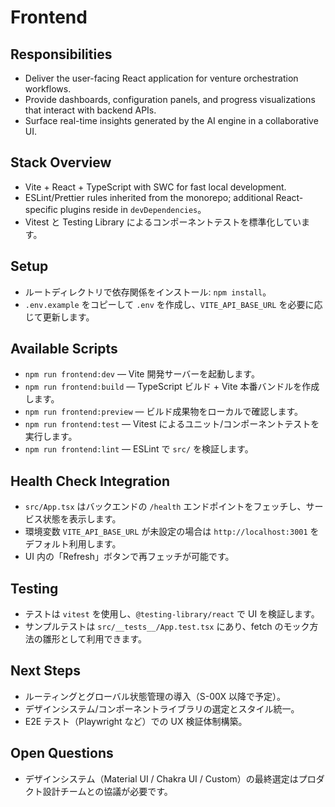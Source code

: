 # Frontend

## Responsibilities
- Deliver the user-facing React application for venture orchestration workflows.
- Provide dashboards, configuration panels, and progress visualizations that interact with backend APIs.
- Surface real-time insights generated by the AI engine in a collaborative UI.

## Stack Overview
- Vite + React + TypeScript with SWC for fast local development.
- ESLint/Prettier rules inherited from the monorepo; additional React-specific plugins reside in `devDependencies`。
- Vitest と Testing Library によるコンポーネントテストを標準化しています。

## Setup
- ルートディレクトリで依存関係をインストール: `npm install`。
- `.env.example` をコピーして `.env` を作成し、`VITE_API_BASE_URL` を必要に応じて更新します。

## Available Scripts
- `npm run frontend:dev` — Vite 開発サーバーを起動します。
- `npm run frontend:build` — TypeScript ビルド + Vite 本番バンドルを作成します。
- `npm run frontend:preview` — ビルド成果物をローカルで確認します。
- `npm run frontend:test` — Vitest によるユニット/コンポーネントテストを実行します。
- `npm run frontend:lint` — ESLint で `src/` を検証します。

## Health Check Integration
- `src/App.tsx` はバックエンドの `/health` エンドポイントをフェッチし、サービス状態を表示します。
- 環境変数 `VITE_API_BASE_URL` が未設定の場合は `http://localhost:3001` をデフォルト利用します。
- UI 内の「Refresh」ボタンで再フェッチが可能です。

## Testing
- テストは `vitest` を使用し、`@testing-library/react` で UI を検証します。
- サンプルテストは `src/__tests__/App.test.tsx` にあり、fetch のモック方法の雛形として利用できます。

## Next Steps
- ルーティングとグローバル状態管理の導入（S-00X 以降で予定）。
- デザインシステム/コンポーネントライブラリの選定とスタイル統一。
- E2E テスト（Playwright など）での UX 検証体制構築。

## Open Questions
- デザインシステム（Material UI / Chakra UI / Custom）の最終選定はプロダクト設計チームとの協議が必要です。
